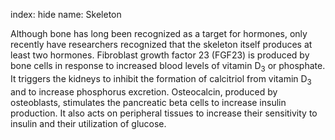 index: hide
name: Skeleton

Although bone has long been recognized as a target for hormones, only recently have researchers recognized that the skeleton itself produces at least two hormones. Fibroblast growth factor 23 (FGF23) is produced by bone cells in response to increased blood levels of vitamin D<sub>3</sub> or phosphate. It triggers the kidneys to inhibit the formation of calcitriol from vitamin D<sub>3</sub> and to increase phosphorus excretion. Osteocalcin, produced by osteoblasts, stimulates the pancreatic beta cells to increase insulin production. It also acts on peripheral tissues to increase their sensitivity to insulin and their utilization of glucose.
